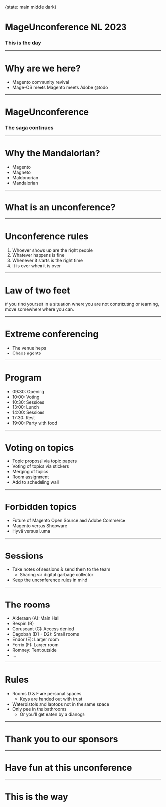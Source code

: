 {state: main middle dark}

# MageUnconference NL 2023
### This is the day

---
# Why are we here?
- Magento community revival
- Mage-OS meets Magento meets Adobe @todo

---
# MageUnconference
### The saga continues

---
# Why the Mandalorian?
- Magento
- Magneto
- Maldonorian
- Mandalorian

---
# What is an unconference?

---
# Unconference rules
1. Whoever shows up are the right people
2. Whatever happens is fine
3. Whenever it starts is the right time
4. It is over when it is over

---
# Law of two feet
If you find yourself in a situation where you are not contributing or learning, move somewhere where you can.

---
# Extreme conferencing
- The venue helps
- Chaos agents

---
# Program
- 09:30: Opening
- 10:00: Voting
- 10:30: Sessions
- 13:00: Lunch
- 14:00: Sessions
- 17:30: Rest
- 19:00: Party with food

---
# Voting on topics
- Topic proposal via topic papers
- Voting of topics via stickers
- Merging of topics
- Room assignment
- Add to scheduling wall

---
# Forbidden topics
- Future of Magento Open Source and Adobe Commerce
- Magento versus Shopware
- Hyvä versus Luma

---
# Sessions
- Take notes of sessions & send them to the team
    - Sharing via digital garbage collector
- Keep the unconference rules in mind

---
# The rooms
- Alderaan (A): Main Hall
- Bespin (B)
- Coruscant (C): Access denied
- Dagobah (D1 + D2): Small rooms
- Endor (E): Larger room
- Ferrix (F): Larger room
- Romney: Tent outside
- ...

---
# Rules
- Rooms D & F are personal spaces
    - Keys are handed out with trust
- Waterpistols and laptops not in the same space
- Only pee in the bathrooms
    - Or you'll get eaten by a dianoga

---
# Thank you to our sponsors

---
# Have fun at this unconference

---
# This is the way
